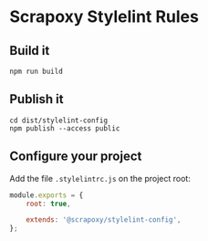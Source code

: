 # Scrapoxy Stylelint Rules

## Build it

```shell
npm run build
```

## Publish it

```shell
cd dist/stylelint-config
npm publish --access public
```

## Configure your project

Add the file `.stylelintrc.js` on the project root:

```js
module.exports = {
    root: true,

    extends: '@scrapoxy/stylelint-config',
};
```
